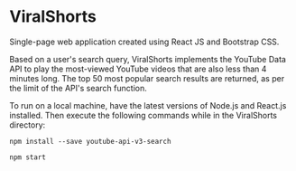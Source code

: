 # ViralShorts
Single-page web application created using React JS and Bootstrap CSS. 

Based on a user's search query, ViralShorts implements the YouTube Data API to play the most-viewed YouTube videos that are also less than 4 minutes long. The top 50 most popular search results are returned, as per the limit of the API's search function.

To run on a local machine, have the latest versions of Node.js and React.js installed. Then execute the following commands while in the ViralShorts directory:

`npm install --save youtube-api-v3-search`

`npm start`
